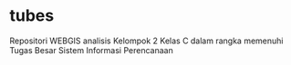 # tubes
Repositori WEBGIS analisis Kelompok 2 Kelas C dalam rangka memenuhi Tugas Besar Sistem Informasi Perencanaan
